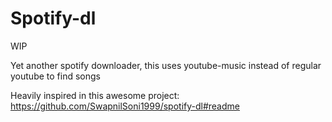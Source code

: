 Spotify-dl
==========
WIP


Yet another spotify downloader, this uses youtube-music instead of regular youtube to find songs

Heavily inspired in this awesome project: https://github.com/SwapnilSoni1999/spotify-dl#readme
